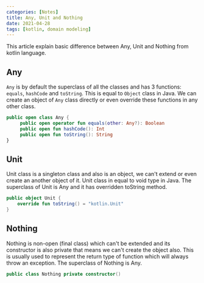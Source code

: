 ```yaml
---
categories: [Notes]
title: Any, Unit and Nothing
date: 2021-04-28
tags: [kotlin, domain modeling]
---
```


This article explain basic difference between Any, Unit and Nothing from kotlin language.

## Any

`Any` is by default the superclass of all the classes and has 3 functions: `equals`, `hashCode` and `toString`. This is equal to `Object` class in Java.
We can create an object of `Any` class directly or even override these functions in any other class.

```kotlin
public open class Any {
     public open operator fun equals(other: Any?): Boolean
     public open fun hashCode(): Int
     public open fun toString(): String
}
```

## Unit

Unit class is a singleton class and also is an object, we can't extend or even create an another object of it.
Unit class in equal to void type in Java.
The superclass of Unit is Any and it has overridden toString method.

```kotlin
public object Unit {
    override fun toString() = "kotlin.Unit"
}
```

## Nothing

Nothing is non-open (final class) which can't be extended and its constructor is also private that means we can't create the object also.
This is usually used to represent the return type of function which will always throw an exception.
The superclass of Nothing is Any.

```kotlin
public class Nothing private constructor()
```
